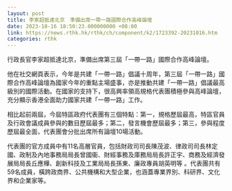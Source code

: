 ```yaml
---
layout: post
title: 李家超抵達北京　準備出席一帶一路國際合作高峰論壇
date: 2023-10-16 18:50:23.000000000 +08:00
link: https://news.rthk.hk/rthk/ch/component/k2/1723392-20231016.htm
categories: rthk
---
```


行政長官李家超抵達北京，準備出席第三屆「一帶一路」國際合作高峰論壇。

他在社交網頁表示，今年是共建「一帶一路」倡議十周年，第三屆「一帶一路」國際合作高峰論壇為國家今年的重點主場盛事，亦是推動共建「一帶一路」倡議最高級別的國際活動。在國家的支持下，很高興率領高規格代表團積極參與高峰論壇，充分顯示香港全面助力國家共建「一帶一路」工作。

相比起前兩屆，今屆特區政府代表團有三個特點：第一，規格歷屆最高，特區官員及行政會議成員參與的數目歷屆最多；第二，發言機會歷屆最多；第三，參與程度歷屆最全面，代表團會分批出席所有論壇10場活動。

代表團的官方成員中有11名高層官員，包括財政司司長陳茂波、律政司司長林定國、政制及內地事務局局長曾國衞、財經事務及庫務局局長許正宇、商務及經濟發展局局長丘應樺、創新科技及工業局局長孫東、廉政專員胡英明等 。代表團共有59名成員，橫跨政商界、公共機構和大型企業，也涵蓋專業界別、科研界、文化界和企業家等。
